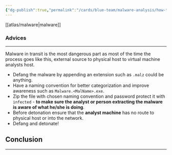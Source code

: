 ```yaml
---
{"dg-publish":true,"permalink":"/cards/blue-team/malware-analysis/how-to-handle-malware-from-source-to-analysis-box/","tags":["malware"]}
---
```


[[atlas/malware\|malware]]  
### Advices
---
Malware in transit is the most dangerous part as most of the time the process goes like this, external source to physical host to virtual machine analysts host.

- Defang the malware by appending an extension such as `.malz` could be anything.
- Have a naming convention for better categorization and improve awareness such as `Malware.<MalName>.exe`.
- Zip the file with chosen naming convention and password protect it with `infected` - **to make sure the analyst or person extracting the malware is aware of what he/she is doing**.
- Before detonation ensure that the **analyst machine** has no route to physical host or into the network.
- Defang and detonate!
## Conclusion 
---


